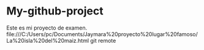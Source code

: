 ﻿# My-github-project
Este es mi proyecto de examen. 
file:///C:/Users/pc/Documents/Jaymara%20proyecto%20lugar%20famoso/La%20isla%20del%20maiz.html
git remote
